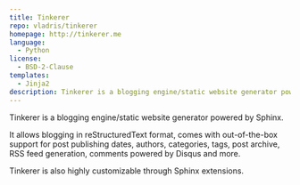 ```yaml
---
title: Tinkerer
repo: vladris/tinkerer
homepage: http://tinkerer.me
language:
  - Python
license:
  - BSD-2-Clause
templates:
  - Jinja2
description: Tinkerer is a blogging engine/static website generator powered by Sphinx
---
```


Tinkerer is a blogging engine/static website generator powered by Sphinx.

It allows blogging in reStructuredText format, comes with out-of-the-box
support for post publishing dates, authors, categories, tags, post archive,
RSS feed generation, comments powered by Disqus and more.

Tinkerer is also highly customizable through Sphinx extensions.
